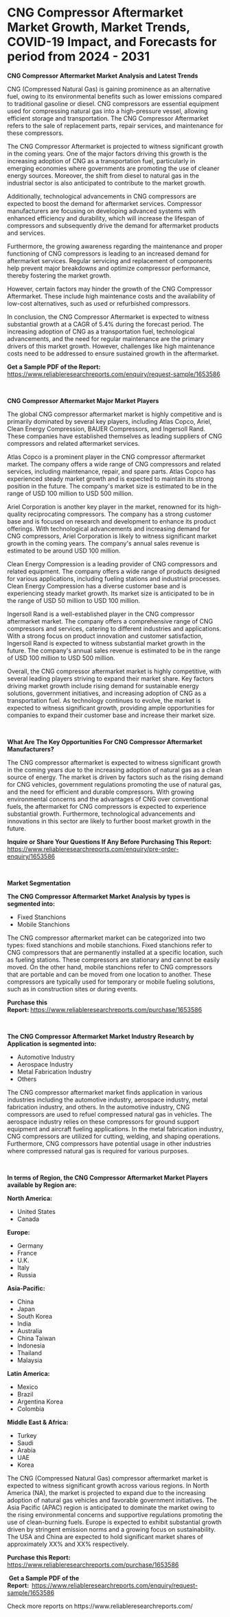<p><h1>CNG Compressor Aftermarket Market Growth, Market Trends, COVID-19 Impact, and Forecasts for period from 2024 - 2031</h1></p><p><strong>CNG Compressor Aftermarket Market Analysis and Latest Trends</strong></p>
<p><p>CNG (Compressed Natural Gas) is gaining prominence as an alternative fuel, owing to its environmental benefits such as lower emissions compared to traditional gasoline or diesel. CNG compressors are essential equipment used for compressing natural gas into a high-pressure vessel, allowing efficient storage and transportation. The CNG Compressor Aftermarket refers to the sale of replacement parts, repair services, and maintenance for these compressors.</p><p>The CNG Compressor Aftermarket is projected to witness significant growth in the coming years. One of the major factors driving this growth is the increasing adoption of CNG as a transportation fuel, particularly in emerging economies where governments are promoting the use of cleaner energy sources. Moreover, the shift from diesel to natural gas in the industrial sector is also anticipated to contribute to the market growth.</p><p>Additionally, technological advancements in CNG compressors are expected to boost the demand for aftermarket services. Compressor manufacturers are focusing on developing advanced systems with enhanced efficiency and durability, which will increase the lifespan of compressors and subsequently drive the demand for aftermarket products and services.</p><p>Furthermore, the growing awareness regarding the maintenance and proper functioning of CNG compressors is leading to an increased demand for aftermarket services. Regular servicing and replacement of components help prevent major breakdowns and optimize compressor performance, thereby fostering the market growth.</p><p>However, certain factors may hinder the growth of the CNG Compressor Aftermarket. These include high maintenance costs and the availability of low-cost alternatives, such as used or refurbished compressors.</p><p>In conclusion, the CNG Compressor Aftermarket is expected to witness substantial growth at a CAGR of 5.4% during the forecast period. The increasing adoption of CNG as a transportation fuel, technological advancements, and the need for regular maintenance are the primary drivers of this market growth. However, challenges like high maintenance costs need to be addressed to ensure sustained growth in the aftermarket.</p></p>
<p><strong>Get a Sample PDF of the Report:&nbsp;</strong> <a href="https://www.reliableresearchreports.com/enquiry/request-sample/1653586">https://www.reliableresearchreports.com/enquiry/request-sample/1653586</a></p>
<p>&nbsp;</p>
<p><strong>CNG Compressor Aftermarket Major Market Players</strong></p>
<p><p>The global CNG compressor aftermarket market is highly competitive and is primarily dominated by several key players, including Atlas Copco, Ariel, Clean Energy Compression, BAUER Compressors, and Ingersoll Rand. These companies have established themselves as leading suppliers of CNG compressors and related aftermarket services.</p><p>Atlas Copco is a prominent player in the CNG compressor aftermarket market. The company offers a wide range of CNG compressors and related services, including maintenance, repair, and spare parts. Atlas Copco has experienced steady market growth and is expected to maintain its strong position in the future. The company's market size is estimated to be in the range of USD 100 million to USD 500 million.</p><p>Ariel Corporation is another key player in the market, renowned for its high-quality reciprocating compressors. The company has a strong customer base and is focused on research and development to enhance its product offerings. With technological advancements and increasing demand for CNG compressors, Ariel Corporation is likely to witness significant market growth in the coming years. The company's annual sales revenue is estimated to be around USD 100 million.</p><p>Clean Energy Compression is a leading provider of CNG compressors and related equipment. The company offers a wide range of products designed for various applications, including fueling stations and industrial processes. Clean Energy Compression has a diverse customer base and is experiencing steady market growth. Its market size is anticipated to be in the range of USD 50 million to USD 100 million.</p><p>Ingersoll Rand is a well-established player in the CNG compressor aftermarket market. The company offers a comprehensive range of CNG compressors and services, catering to different industries and applications. With a strong focus on product innovation and customer satisfaction, Ingersoll Rand is expected to witness substantial market growth in the future. The company's annual sales revenue is estimated to be in the range of USD 100 million to USD 500 million.</p><p>Overall, the CNG compressor aftermarket market is highly competitive, with several leading players striving to expand their market share. Key factors driving market growth include rising demand for sustainable energy solutions, government initiatives, and increasing adoption of CNG as a transportation fuel. As technology continues to evolve, the market is expected to witness significant growth, providing ample opportunities for companies to expand their customer base and increase their market size.</p></p>
<p>&nbsp;</p>
<p><strong>What Are The Key Opportunities For CNG Compressor Aftermarket Manufacturers?</strong></p>
<p><p>The CNG compressor aftermarket is expected to witness significant growth in the coming years due to the increasing adoption of natural gas as a clean source of energy. The market is driven by factors such as the rising demand for CNG vehicles, government regulations promoting the use of natural gas, and the need for efficient and durable compressors. With growing environmental concerns and the advantages of CNG over conventional fuels, the aftermarket for CNG compressors is expected to experience substantial growth. Furthermore, technological advancements and innovations in this sector are likely to further boost market growth in the future.</p></p>
<p><strong>Inquire or Share Your Questions If Any Before Purchasing This Report:</strong> <a href="https://www.reliableresearchreports.com/enquiry/pre-order-enquiry/1653586">https://www.reliableresearchreports.com/enquiry/pre-order-enquiry/1653586</a></p>
<p>&nbsp;</p>
<p><strong>Market Segmentation</strong></p>
<p><strong>The CNG Compressor Aftermarket Market Analysis by types is segmented into:</strong></p>
<p><ul><li>Fixed Stanchions</li><li>Mobile Stanchions</li></ul></p>
<p><p>The CNG compressor aftermarket market can be categorized into two types: fixed stanchions and mobile stanchions. Fixed stanchions refer to CNG compressors that are permanently installed at a specific location, such as fueling stations. These compressors are stationary and cannot be easily moved. On the other hand, mobile stanchions refer to CNG compressors that are portable and can be moved from one location to another. These compressors are typically used for temporary or mobile fueling solutions, such as in construction sites or during events.</p></p>
<p><strong>Purchase this Report:&nbsp;</strong><a href="https://www.reliableresearchreports.com/purchase/1653586">https://www.reliableresearchreports.com/purchase/1653586</a></p>
<p>&nbsp;</p>
<p><strong>The CNG Compressor Aftermarket Market Industry Research by Application is segmented into:</strong></p>
<p><ul><li>Automotive Industry</li><li>Aerospace Industry</li><li>Metal Fabrication Industry</li><li>Others</li></ul></p>
<p><p>The CNG compressor aftermarket market finds application in various industries including the automotive industry, aerospace industry, metal fabrication industry, and others. In the automotive industry, CNG compressors are used to refuel compressed natural gas in vehicles. The aerospace industry relies on these compressors for ground support equipment and aircraft fueling applications. In the metal fabrication industry, CNG compressors are utilized for cutting, welding, and shaping operations. Furthermore, CNG compressors have potential usage in other industries where compressed natural gas is required for various purposes.</p></p>
<p>&nbsp;</p>
<p><strong>In terms of Region, the CNG Compressor Aftermarket Market Players available by Region are:</strong></p>
<p>
    <p> <strong> North America: </strong>
        <ul>
            <li>United States</li>
            <li>Canada</li>
        </ul>
        </p> 
    <p> <strong> Europe: </strong>
        <ul>
            <li>Germany</li>
            <li>France</li>
            <li>U.K.</li>
            <li>Italy</li>
            <li>Russia</li>
        </ul>
        </p> 
    <p> <strong> Asia-Pacific: </strong>
        <ul>
            <li>China</li>
            <li>Japan</li>
            <li>South Korea</li>
            <li>India</li>
            <li>Australia</li>
            <li>China Taiwan</li>
            <li>Indonesia</li>
            <li>Thailand</li>
            <li>Malaysia</li>
        </ul>
        </p> 
    <p> <strong> Latin America: </strong>
        <ul>
            <li>Mexico</li>
            <li>Brazil</li>
            <li>Argentina Korea</li>
            <li>Colombia</li>
        </ul>
        </p> 
    <p> <strong> Middle East & Africa: </strong>
        <ul>
            <li>Turkey</li>
            <li>Saudi</li>
            <li>Arabia</li>
            <li>UAE</li>
            <li>Korea</li>
        </ul>
    </p>
    </p>
<p><p>The CNG (Compressed Natural Gas) compressor aftermarket market is expected to witness significant growth across various regions. In North America (NA), the market is projected to expand due to the increasing adoption of natural gas vehicles and favorable government initiatives. The Asia Pacific (APAC) region is anticipated to dominate the market owing to the rising environmental concerns and supportive regulations promoting the use of clean-burning fuels. Europe is expected to exhibit substantial growth driven by stringent emission norms and a growing focus on sustainability. The USA and China are expected to hold significant market shares of approximately XX% and XX% respectively.</p></p>
<p><strong>Purchase this Report: </strong><a href="https://www.reliableresearchreports.com/purchase/1653586">https://www.reliableresearchreports.com/purchase/1653586</a></p>
<p>&nbsp;<strong>Get a Sample PDF of the Report:&nbsp;&nbsp;</strong><a href="https://www.reliableresearchreports.com/enquiry/request-sample/1653586">https://www.reliableresearchreports.com/enquiry/request-sample/1653586</a></p>
<p><strong></strong></p>
<p>Check more reports on https://www.reliableresearchreports.com/</p>